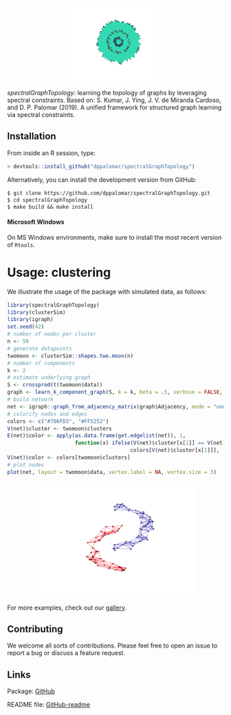 <!-- README.md is generated from README.Rmd. Please edit that file -->



<p align="center">
  <img width = "200" src="./benchmarks/clusters/code/animation/circles3_reduced.gif"/>
</p>

*spectralGraphTopology*: learning the topology of graphs by leveraging spectral constraints.
Based on: S. Kumar, J. Ying, J. V. de Miranda Cardoso, and D. P. Palomar (2019). A unified framework
for structured graph learning via spectral constraints.

## Installation

From inside an R session, type:

```r
> devtools::install_github("dppalomar/spectralGraphTopology")
```

Alternatively, you can install the development version from GitHub:
```
$ git clone https://github.com/dppalomar/spectralGraphTopology.git
$ cd spectralGraphTopology
$ make build && make install
```

#### Microsoft Windows
On MS Windows environments, make sure to install the most recent version of ``Rtools``.

# Usage: clustering
We illustrate the usage of the package with simulated data, as follows:

```r
library(spectralGraphTopology)
library(clusterSim)
library(igraph)
set.seed(42)
# number of nodes per cluster
n <- 50
# generate datapoints
twomoon <- clusterSim::shapes.two.moon(n)
# number of components
k <- 2
# estimate underlying graph
S <- crossprod(t(twomoon$data))
graph <- learn_k_component_graph(S, k = k, beta = .5, verbose = FALSE, abstol = 1e-3)
# build network
net <- igraph::graph_from_adjacency_matrix(graph$Adjacency, mode = "undirected", weighted = TRUE)
# colorify nodes and edges
colors <- c("#706FD3", "#FF5252")
V(net)$cluster <- twomoon$clusters
E(net)$color <- apply(as.data.frame(get.edgelist(net)), 1,
                      function(x) ifelse(V(net)$cluster[x[1]] == V(net)$cluster[x[2]],
                                        colors[V(net)$cluster[x[1]]], '#000000'))
V(net)$color <- colors[twomoon$clusters]
# plot nodes
plot(net, layout = twomoon$data, vertex.label = NA, vertex.size = 3)
```

<img src="man/figures/README-unnamed-chunk-3-1.png" width="75%" style="display: block; margin: auto;" />

For more examples, check out our [gallery](https://mirca.github.io/spectralGraphTopology).

## Contributing
We welcome all sorts of contributions. Please feel free to open an issue
to report a bug or discuss a feature request.

## Links
Package: [GitHub](https://github.com/dppalomar/spectralGraphTopology)

README file: [GitHub-readme](https://rawgit.com/dppalomar/spectralGraphTopology/master/README.html)
